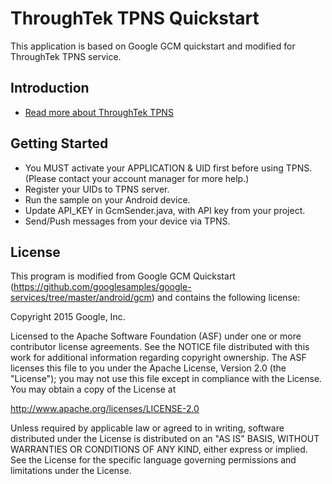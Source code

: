 ThroughTek TPNS Quickstart
=================================
This application is based on Google GCM quickstart and modified for ThroughTek TPNS service.

Introduction
------------

- [Read more about ThroughTek TPNS](http://www.tutk.com/tpns.html)

Getting Started
---------------

- You MUST activate your APPLICATION & UID first before using TPNS. (Please contact your account manager for more help.)
- Register your UIDs to TPNS server.
- Run the sample on your Android device.
- Update API_KEY in GcmSender.java, with API key from your project.
- Send/Push messages from your device via TPNS.

License
-------

This program is modified from Google GCM Quickstart (https://github.com/googlesamples/google-services/tree/master/android/gcm) and contains the following license: 

Copyright 2015 Google, Inc.

Licensed to the Apache Software Foundation (ASF) under one or more contributor
license agreements.  See the NOTICE file distributed with this work for
additional information regarding copyright ownership.  The ASF licenses this
file to you under the Apache License, Version 2.0 (the "License"); you may not
use this file except in compliance with the License.  You may obtain a copy of
the License at

  http://www.apache.org/licenses/LICENSE-2.0

Unless required by applicable law or agreed to in writing, software
distributed under the License is distributed on an "AS IS" BASIS, WITHOUT
WARRANTIES OR CONDITIONS OF ANY KIND, either express or implied.  See the
License for the specific language governing permissions and limitations under
the License.
